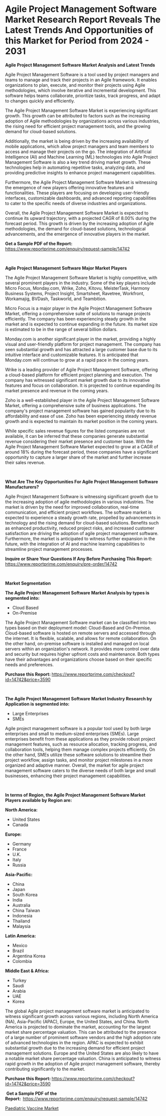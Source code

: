 <p><h1>Agile Project Management Software Market Research Report Reveals The Latest Trends And Opportunities of this Market for Period from 2024 - 2031</h1></p><p><strong>Agile Project Management Software Market Analysis and Latest Trends</strong></p>
<p><p>Agile Project Management Software is a tool used by project managers and teams to manage and track their projects in an Agile framework. It enables organizations to plan, execute, and monitor their projects using Agile methodologies, which involve iterative and incremental development. This software helps teams collaborate, prioritize tasks, track progress, and adapt to changes quickly and efficiently.</p><p>The Agile Project Management Software Market is experiencing significant growth. This growth can be attributed to factors such as the increasing adoption of Agile methodologies by organizations across various industries, the rising need for efficient project management tools, and the growing demand for cloud-based solutions.</p><p>Additionally, the market is being driven by the increasing availability of mobile applications, which allow project managers and team members to access and manage their projects on the go. The integration of Artificial Intelligence (AI) and Machine Learning (ML) technologies into Agile Project Management Software is also a key trend driving market growth. These technologies help in automating repetitive tasks, analyzing data, and providing predictive insights to enhance project management capabilities.</p><p>Furthermore, the Agile Project Management Software Market is witnessing the emergence of new players offering innovative features and functionalities. These players are focusing on developing user-friendly interfaces, customizable dashboards, and advanced reporting capabilities to cater to the specific needs of diverse industries and organizations.</p><p>Overall, the Agile Project Management Software Market is expected to continue its upward trajectory, with a projected CAGR of 8.00% during the forecast period. This growth is driven by the increasing adoption of Agile methodologies, the demand for cloud-based solutions, technological advancements, and the emergence of innovative players in the market.</p></p>
<p><strong>Get a Sample PDF of the Report:&nbsp;</strong> <a href="https://www.reportprime.com/enquiry/request-sample/14742">https://www.reportprime.com/enquiry/request-sample/14742</a></p>
<p>&nbsp;</p>
<p><strong>Agile Project Management Software Major Market Players</strong></p>
<p><p>The Agile Project Management Software Market is highly competitive, with several prominent players in the industry. Some of the key players include Micro Focus, Monday.com, Wrike, Zoho, Kitovu, MeisterTask, Harmony Business Systems, Project Insight, Smartsheet, Ravetree, Workfront, Workamajig, BVDash, Taskworld, and Teambition.</p><p>Micro Focus is a major player in the Agile Project Management Software Market, offering a comprehensive suite of solutions to manage projects efficiently. The company has been experiencing steady growth in the market and is expected to continue expanding in the future. Its market size is estimated to be in the range of several billion dollars.</p><p>Monday.com is another significant player in the market, providing a highly visual and user-friendly platform for project management. The company has seen substantial growth and has attracted a large customer base due to its intuitive interface and customizable features. It is anticipated that Monday.com will continue to grow at a rapid pace in the coming years.</p><p>Wrike is a leading provider of Agile Project Management Software, offering a cloud-based platform for efficient project planning and execution. The company has witnessed significant market growth due to its innovative features and focus on collaboration. It is projected to continue expanding its market presence and revenue in the coming years.</p><p>Zoho is a well-established player in the Agile Project Management Software Market, offering a comprehensive suite of business applications. The company's project management software has gained popularity due to its affordability and ease of use. Zoho has been experiencing steady revenue growth and is expected to maintain its market position in the coming years.</p><p>While specific sales revenue figures for the listed companies are not available, it can be inferred that these companies generate substantial revenue considering their market presence and customer base. With the Agile Project Management Software Market expected to grow at a CAGR of around 18% during the forecast period, these companies have a significant opportunity to capture a larger share of the market and further increase their sales revenue.</p></p>
<p>&nbsp;</p>
<p><strong>What Are The Key Opportunities For Agile Project Management Software Manufacturers?</strong></p>
<p><p>Agile Project Management Software is witnessing significant growth due to the increasing adoption of agile methodologies in various industries. The market is driven by the need for improved collaboration, real-time communication, and efficient project workflows. The software market is expected to experience a steady growth rate, propelled by advancements in technology and the rising demand for cloud-based solutions. Benefits such as enhanced productivity, reduced project risks, and increased customer satisfaction are driving the adoption of agile project management software. Furthermore, the market is anticipated to witness further expansion in the future, with the integration of AI and machine learning capabilities to streamline project management processes.</p></p>
<p><strong>Inquire or Share Your Questions If Any Before Purchasing This Report:</strong> <a href="https://www.reportprime.com/enquiry/pre-order/14742">https://www.reportprime.com/enquiry/pre-order/14742</a></p>
<p>&nbsp;</p>
<p><strong>Market Segmentation</strong></p>
<p><strong>The Agile Project Management Software Market Analysis by types is segmented into:</strong></p>
<p><ul><li>Cloud Based</li><li>On-Premise</li></ul></p>
<p><p>The Agile Project Management Software market can be classified into two types based on their deployment model: Cloud-Based and On-Premise. Cloud-based software is hosted on remote servers and accessed through the internet. It is flexible, scalable, and allows for remote collaboration. On the other hand, on-premise software is installed and managed on local servers within an organization's network. It provides more control over data and security but requires higher upfront costs and maintenance. Both types have their advantages and organizations choose based on their specific needs and preferences.</p></p>
<p><strong>Purchase this Report:&nbsp;</strong><a href="https://www.reportprime.com/checkout?id=14742&price=3590">https://www.reportprime.com/checkout?id=14742&price=3590</a></p>
<p>&nbsp;</p>
<p><strong>The Agile Project Management Software Market Industry Research by Application is segmented into:</strong></p>
<p><ul><li>Large Enterprises</li><li>SMEs</li></ul></p>
<p><p>Agile project management software is a popular tool used by both large enterprises and small to medium-sized enterprises (SMEs). Large enterprises benefit from these applications as they provide robust project management features, such as resource allocation, tracking progress, and collaboration tools, helping them manage complex projects efficiently. On the other hand, SMEs utilize these software solutions to streamline their project workflow, assign tasks, and monitor project milestones in a more organized and adaptive manner. Overall, the market for agile project management software caters to the diverse needs of both large and small businesses, enhancing their project management capabilities.</p></p>
<p>&nbsp;</p>
<p><strong>In terms of Region, the Agile Project Management Software Market Players available by Region are:</strong></p>
<p>
    <p> <strong> North America: </strong>
        <ul>
            <li>United States</li>
            <li>Canada</li>
        </ul>
        </p> 
    <p> <strong> Europe: </strong>
        <ul>
            <li>Germany</li>
            <li>France</li>
            <li>U.K.</li>
            <li>Italy</li>
            <li>Russia</li>
        </ul>
        </p> 
    <p> <strong> Asia-Pacific: </strong>
        <ul>
            <li>China</li>
            <li>Japan</li>
            <li>South Korea</li>
            <li>India</li>
            <li>Australia</li>
            <li>China Taiwan</li>
            <li>Indonesia</li>
            <li>Thailand</li>
            <li>Malaysia</li>
        </ul>
        </p> 
    <p> <strong> Latin America: </strong>
        <ul>
            <li>Mexico</li>
            <li>Brazil</li>
            <li>Argentina Korea</li>
            <li>Colombia</li>
        </ul>
        </p> 
    <p> <strong> Middle East & Africa: </strong>
        <ul>
            <li>Turkey</li>
            <li>Saudi</li>
            <li>Arabia</li>
            <li>UAE</li>
            <li>Korea</li>
        </ul>
    </p>
    </p>
<p><p>The global Agile project management software market is anticipated to witness significant growth across various regions, including North America (NA), Asia-Pacific (APAC), Europe, the United States, and China. North America is projected to dominate the market, accounting for the largest market share percentage valuation. This can be attributed to the presence of a large number of prominent software vendors and the high adoption rate of advanced technologies in the region. APAC is expected to exhibit substantial growth due to the increasing demand for efficient project management solutions. Europe and the United States are also likely to have a notable market share percentage valuation. China is anticipated to witness rapid growth in the adoption of Agile project management software, thereby contributing significantly to the market.</p></p>
<p><strong>Purchase this Report: </strong><a href="https://www.reportprime.com/checkout?id=14742&price=3590">https://www.reportprime.com/checkout?id=14742&price=3590</a></p>
<p>&nbsp;<strong>Get a Sample PDF of the Report:&nbsp;&nbsp;</strong><a href="https://www.reportprime.com/enquiry/request-sample/14742">https://www.reportprime.com/enquiry/request-sample/14742</a></p>
<p><strong></strong></p>
<p><p><a href="https://medium.com/@suepaterson547/paediatric-vaccine-market-size-reveals-the-best-marketing-channels-in-global-industry-1658388c7a0a">Paediatric Vaccine Market</a></p></p>